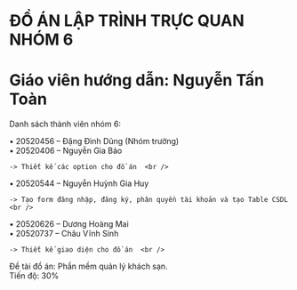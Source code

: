 # ĐỒ ÁN LẬP TRÌNH TRỰC QUAN NHÓM 6
# Giáo viên hướng dẫn: Nguyễn Tấn Toàn
Danh sách thành viên nhóm 6:
  
  •	20520456 – Đặng Đình Dũng (Nhóm trưởng)<br />
  •	20520406 – Nguyễn Gia Bảo <br />
  
    -> Thiết kế các option cho đồ án  <br />
  
  •	20520544 – Nguyễn Huỳnh Gia Huy <br />
    
    -> Tạo form đăng nhập, đăng ký, phân quyền tài khoản và tạo Table CSDL <br />
  
  •	20520626 – Dương Hoàng Mai<br />
  •	20520737 – Châu Vĩnh Sinh<br />
   
    -> Thiết kế giao diện cho đồ án  <br />

Đề tài đồ án: Phần mềm quản lý khách sạn.<br />
Tiến độ: 30%
